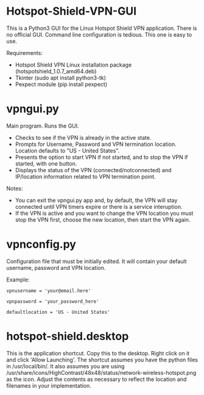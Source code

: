 # Hotspot-Shield-VPN-GUI
This is a Python3 GUI for the Linux Hotspot Shield VPN application. There is no official GUI. Command line configuration is tedious. This one is easy to use. 

Requirements:
 - Hotspot Shield VPN Linux installation package (hotspotshield_1.0.7_amd64.deb)
 - Tkinter (sudo apt install python3-tk)
 - Pexpect module (pip install pexpect)

 # vpngui.py
 Main program. Runs the GUI.
 - Checks to see if the VPN is already in the active state.
 - Prompts for Username, Password and VPN termination location. Location defaults to "US - United States".
 - Presents the option to start VPN if not started, and to stop the VPN if started, with one button. 
 - Displays the status of the VPN (connected/notconnected) and IP/location information related to VPN termination point.

 Notes:
 - You can exit the vpngui.py app and, by default, the VPN will stay connected until VPN timers expire or there is a service interuption.
 - If the VPN is active and you want to change the VPN location you must stop the VPN first, choose the new location, then start the VPN again.
 
 # vpnconfig.py
 Configuration file that must be initially edited. It will contain your default username, password and VPN location.
 
 Example:
 
    vpnusername = 'your@email.here'
    
    vpnpassword = 'your_password_here'
    
    defaultlocation = 'US - United States'

# hotspot-shield.desktop
This is the application shortcut. Copy this to the desktop. Right click on it and click 'Allow Launching'. The shortcut assumes you have the python files in /usr/local/bin/. It also assumes you are using /usr/share/icons/HighContrast/48x48/status/network-wireless-hotspot.png as the icon. Adjust the contents as necessary to reflect the location and filenames in your implementation.
